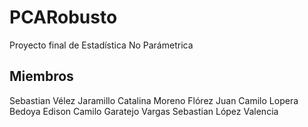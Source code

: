 # PCARobusto
Proyecto final de Estadística No Parámetrica

## Miembros
Sebastian Vélez Jaramillo
Catalina Moreno Flórez
Juan Camilo Lopera Bedoya
Edison Camilo Garatejo Vargas
Sebastian López Valencia